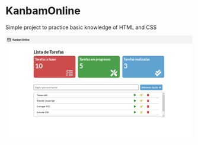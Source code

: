 # KanbamOnline
Simple project to practice basic knowledge of HTML and CSS

<img src="img/screenShotKanban.png" >
